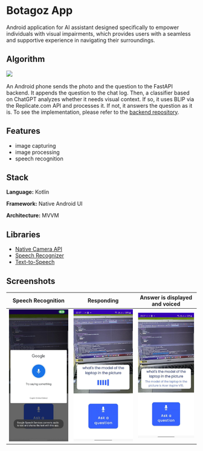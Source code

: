 # Botagoz App
Android application for AI assistant designed specifically to empower individuals with visual impairments, which provides
users with a seamless and supportive experience in navigating their surroundings. 

## Algorithm

<img src="assets/algorithm.png" width="750">

An Android phone sends the photo and the question to the FastAPI backend. It appends the question to the chat log. Then, a classifier based on ChatGPT analyzes whether it needs visual context. If so, it uses BLIP via the Replicate.com API and processes it. If not, it answers the question as it is. To see the implementation, please refer to the [backend repository](https://github.com/armanbolatov/botagoz_app_backend).

## Features
- image capturing
- image processing
- speech recognition

## Stack

**Language:** Kotlin

**Framework:** Native Android UI

**Architecture:** MVVM

## Libraries
- [Native Camera API](https://github.com/android/camera-samples)
- [Speech Recognizer](https://developer.android.com/reference/kotlin/android/speech/SpeechRecognizer)
- [Text-to-Speech](https://developer.android.com/reference/kotlin/android/speech/tts/TextToSpeech)

## Screenshots
Speech Recognition | Responding | Answer is displayed and voiced
--- | --- | --- 
<img src="assets/speech_recognizer.jpg" width="250"> | <img src="assets/responding.jpg" width="250"> | <img src="assets/answer.jpg" width="250"> 
